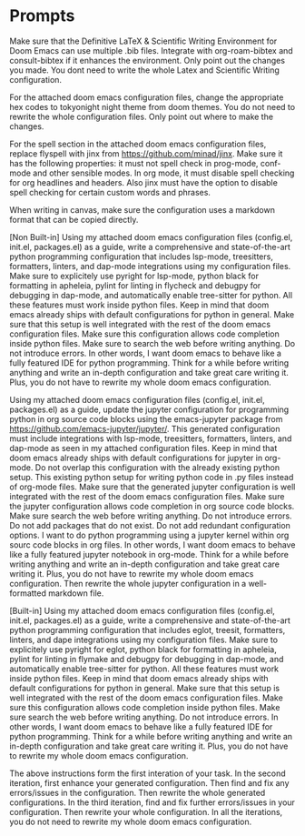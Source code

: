 # Prompts

Make sure that the Definitive LaTeX & Scientific Writing Environment for Doom Emacs can use multiple .bib files. Integrate with org-roam-bibtex and consult-bibtex if it enhances the environment. Only point out the changes you made. You dont need to write the whole Latex and Scientific Writing configuration. 

For the attached doom emacs configuration files, change the appropriate hex codes to tokyonight night theme from doom themes. You do not need to rewrite the whole configuration files. Only point out where to make the changes.

For the spell section in the attached doom emacs configuration files, replace flyspell with jinx from https://github.com/minad/jinx. Make sure it has the following properties: it must not spell check in prog-mode, conf-mode and other sensible modes. In org mode, it must disable spell checking for org headlines and headers. Also jinx must have the option to disable spell checking for certain custom words and phrases.

When writing in canvas, make sure the configuration uses a markdown format that can be copied directly.

[Non Built-in]
Using my attached doom emacs configuration files (config.el, init.el, packages.el) as a guide, write a comprehensive and state-of-the-art python programming configuration that includes lsp-mode, treesitters, formatters, linters, and dap-mode integrations using my configuration files. Make sure to explicitely use pyright for lsp-mode, python black for formatting in apheleia, pylint for linting in flycheck and debugpy for debugging in dap-mode, and automatically enable tree-sitter for python. All these features must work inside python files. Keep in mind that doom emacs already ships with default configurations for python in general. Make sure that this setup is well integrated with the rest of the doom emacs configuration files. Make sure this configuration allows code completion inside python files. Make sure to search the web before writing anything. Do not introduce errors. In other words, I want doom emacs to behave like a fully featured IDE for python programming. Think for a while before writing anything and write an in-depth configuration and take great care writing it. Plus, you do not have to rewrite my whole doom emacs configuration.

Using my attached doom emacs configuration files (config.el, init.el, packages.el) as a guide, update the jupyter configuration for programming python in org source code blocks using the emacs-jupyter package from https://github.com/emacs-jupyter/jupyter/. This generated configuration must include integrations with lsp-mode, treesitters, formatters, linters, and dap-mode as seen in my attached configuration files. Keep in mind that doom emacs already ships with default configurations for jupyter in org-mode. Do not overlap this configuration with the already existing python setup. This existing python setup for writing python code in .py files instead of org-mode files. Make sure that the generated jupyter configuration is well integrated with the rest of the doom emacs configuration files. Make sure the jupyter configuration allows code completion in org source code blocks. Make sure search the web before writing anything. Do not introduce errors. Do not add packages that do not exist. Do not add redundant configuration options. I want to do python programming using a jupyter kernel within org sourc code blocks in org files. In other words, I want doom emacs to behave like a fully featured jupyter notebook in org-mode. Think for a while before writing anything and write an in-depth configuration and take great care writing it. Plus, you do not have to rewrite my whole doom emacs configuration. Then rewrite the whole jupyter configuration in a well-formatted markdown file. 


[Built-in]
Using my attached doom emacs configuration files (config.el, init.el, packages.el) as a guide, write a comprehensive and state-of-the-art python programming configuration that includes eglot, treesit, formatters, linters, and dape integrations using my configuration files. Make sure to explicitely use pyright for eglot, python black for formatting in apheleia, pylint for linting in flymake and debugpy for debugging in dap-mode, and automatically enable tree-sitter for python. All these features must work inside python files. Keep in mind that doom emacs already ships with default configurations for python in general. Make sure that this setup is well integrated with the rest of the doom emacs configuration files. Make sure this configuration allows code completion inside python files. Make sure search the web before writing anything. Do not introduce errors. In other words, I want doom emacs to behave like a fully featured IDE for python programming. Think for a while before writing anything and write an in-depth configuration and take great care writing it. Plus, you do not have to rewrite my whole doom emacs configuration.


The above instructions form the first interation of your task. In the second iteration, first enhance your generated configuration. Then find and fix any errors/issues in the configuration. Then rewrite the whole generated configurations. In the third iteration, find and fix further errors/issues in your configuration. Then rewrite your whole configuration. In all the iterations, you do not need to rewrite my whole doom emacs configuration.
